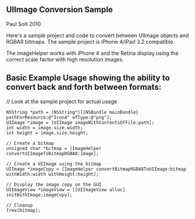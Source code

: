 UIImage Conversion Sample
-------------------------
Paul Solt 2010

Here's a sample project and code to convert between UIImage objects and RGBA8 bitmaps. The sample project is iPhone 4/iPad 3.2 compatible. 

The ImageHelper works with iPhone 4 and the Retina display using the correct scale factor with high resolution images.


Basic Example Usage showing the ability to convert back and forth between formats: 
---------------------------------------------------------------------------------

// Look at the sample project for actual usage

	NSString *path = (NSString*)[[NSBundle mainBundle] pathForResource:@"Icon4" ofType:@"png"];
	UIImage *image = [UIImage imageWithContentsOfFile:path]; 
	int width = image.size.width;
	int height = image.size.height;
	
	// Create a bitmap
	unsigned char *bitmap = [ImageHelper convertUIImageToBitmapRGBA8:image];
	
	// Create a UIImage using the bitmap
	UIImage *imageCopy = [ImageHelper convertBitmapRGBA8ToUIImage:bitmap withWidth:width withHeight:height];
	
	// Display the image copy on the GUI
	UIImageView *imageView = [[UIImageView alloc] initWithImage:imageCopy];

	// Cleanup
	free(bitmap);
